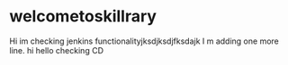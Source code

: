 # welcometoskillrary
Hi im checking jenkins functionalityjksdjksdjfksdajk
I m adding one more line.
hi hello
checking CD
